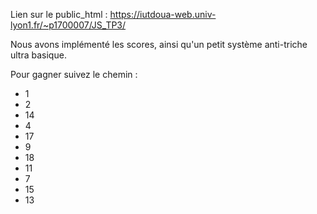 Lien sur le public_html :
https://iutdoua-web.univ-lyon1.fr/~p1700007/JS_TP3/

Nous avons implémenté les scores, ainsi qu'un petit système anti-triche ultra basique.

Pour gagner suivez le chemin :
- 1
- 2
- 14
- 4
- 17
- 9
- 18
- 11
- 7
- 15
- 13
